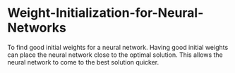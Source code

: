 # Weight-Initialization-for-Neural-Networks
To find good initial weights for a neural network. Having good initial weights can place the neural network close to the optimal solution. This allows the neural network to come to the best solution quicker.
